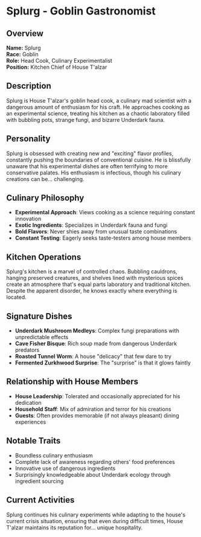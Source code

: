# Splurg - Goblin Gastronomist

<link rel="stylesheet" href="../drow_theme.css">

## Overview
**Name:** Splurg  
**Race:** Goblin  
**Role:** Head Cook, Culinary Experimentalist  
**Position:** Kitchen Chief of House T'alzar  

## Description
Splurg is House T'alzar's goblin head cook, a culinary mad scientist with a dangerous amount of enthusiasm for his craft. He approaches cooking as an experimental science, treating his kitchen as a chaotic laboratory filled with bubbling pots, strange fungi, and bizarre Underdark fauna.

## Personality
Splurg is obsessed with creating new and "exciting" flavor profiles, constantly pushing the boundaries of conventional cuisine. He is blissfully unaware that his experimental dishes are often terrifying to more conservative palates. His enthusiasm is infectious, though his culinary creations can be... challenging.

## Culinary Philosophy
- **Experimental Approach**: Views cooking as a science requiring constant innovation
- **Exotic Ingredients**: Specializes in Underdark fauna and fungi
- **Bold Flavors**: Never shies away from unusual taste combinations
- **Constant Testing**: Eagerly seeks taste-testers among house members

## Kitchen Operations
Splurg's kitchen is a marvel of controlled chaos. Bubbling cauldrons, hanging preserved creatures, and shelves lined with mysterious spices create an atmosphere that's equal parts laboratory and traditional kitchen. Despite the apparent disorder, he knows exactly where everything is located.

## Signature Dishes
- **Underdark Mushroom Medleys**: Complex fungi preparations with unpredictable effects
- **Cave Fisher Bisque**: Rich soup made from dangerous Underdark predators  
- **Roasted Tunnel Worm**: A house "delicacy" that few dare to try
- **Fermented Zurkhwood Surprise**: The "surprise" is that it glows faintly

## Relationship with House Members
- **House Leadership**: Tolerated and occasionally appreciated for his dedication
- **Household Staff**: Mix of admiration and terror for his creations
- **Guests**: Often provides memorable (if not always pleasant) dining experiences

## Notable Traits
- Boundless culinary enthusiasm
- Complete lack of awareness regarding others' food preferences
- Innovative use of dangerous ingredients
- Surprisingly knowledgeable about Underdark ecology through ingredient sourcing

## Current Activities
Splurg continues his culinary experiments while adapting to the house's current crisis situation, ensuring that even during difficult times, House T'alzar maintains its reputation for... unique hospitality.